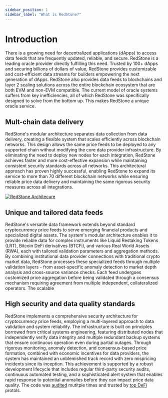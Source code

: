 ```yaml
---
sidebar_position: 1
sidebar_label: "What is RedStone?"
---
```


# Introduction

There is a growing need for decentralized applications (dApps) to access data feeds that are frequently updated, reliable, and secure. RedStone is a leading oracle provider directly fulfilling this need. Trusted by 100+ dApps and securing billions of dollars of value, RedStone provides customizable and cost-efficient data streams for builders empowering the next generation of dApps. RedStone also provides data feeds to blockchains and layer 2 scaling solutions across the entire blockchain ecosystem that are both EVM and non-EVM compatible. The current model of oracle systems suffers from key inefficiencies, all of which RedStone was specifically designed to solve from the bottom up. This makes RedStone a unique oracle service.

## Mult-chain data delivery

RedStone's modular architecture separates data collection from data delivery, creating a flexible system that scales efficiently across blockchain networks. This design allows the same price feeds to be deployed to any supported chain without modifying the core data provider infrastructure. By eliminating the need to deploy new nodes for each integration, RedStone achieves faster and more cost-effective expansion while maintaining consistent security standards across all networks. This architectural approach has proven highly successful, enabling RedStone to expand its service to more than 70 different blockchain networks while ensuring reliable price data delivery and maintaining the same rigorous security measures across all integrations.

<a target="_blank" href="https://raw.githubusercontent.com/redstone-finance/redstone-docs/main/static/img/redstone-architecture-simple.png">
  <img alt="RedStone Architecure" src="/img/redstone-architecture-simple.png"/>
</a>

## Unique and tailored data feeds

RedStone's versatile data framework extends beyond standard cryptocurrency price feeds to serve emerging financial products and specialized digital assets. The system's modular architecture enables it to provide reliable data for complex instruments like Liquid Restaking Tokens (LRT), Bitcoin DeFi derivatives (BTCFi), and various Real World Assets (RWA), each with tailored validation parameters and aggregation methods. By combining institutional data provider connections with traditional crypto market data, RedStone processes these specialized feeds through multiple validation layers - from asset-specific anomaly detection to market depth analysis and cross-source variance checks. Each feed undergoes customized price aggregation before being validated through a consensus mechanism requiring agreement from multiple independent, collateralized operators. The scalable

## High security and data quality standards

RedStone implements a comprehensive security architecture for cryptocurrency price feeds, employing a multi-layered approach to data validation and system reliability. The infrastructure is built on principles borrowed from critical systems engineering, featuring distributed nodes that independently verify data integrity and multiple redundant backup systems that ensure continuous operation even during partial outages. Through rigorous monitoring, anomaly detection, and consensus-based price formation, combined with economic incentives for data providers, the system has maintained an unblemished track record with zero mispricing incidents since its inception. This achievement is supported by a robust development lifecycle that includes regular third-party security audits, continuous automated testing, and a sophisticated alert system that enables rapid response to potential anomalies before they can impact price data quality. The code was [audited](./security/4-audits.md) mutitple times and trusted by [top DeFi](https://www.redstone.finance/clients) protols.
